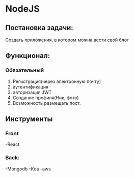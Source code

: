 # NodeJS



## Постановка задачи:  
Создать приложения, в котором можна вести свой блог
  


## Функционал: 
### Обязательный
1. Регистрация(через электронную почту)
2. аутентификация
3. авторизация JWT
4. Создание профиля(Ник, фото)
5. Возможность размещать пост.




## Инструменты

### Front  
-React 

### Back:   
-Mongodb
-Koa 
-aws  
